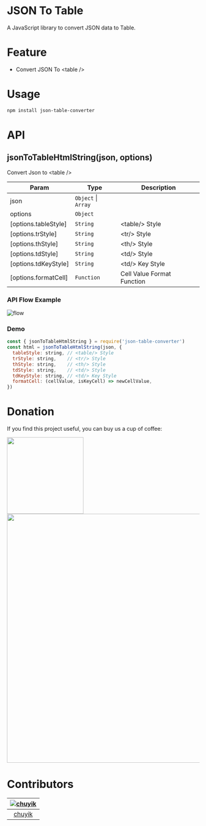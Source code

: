 JSON To Table
========

A JavaScript library to convert JSON data to Table.

# Feature

- Convert JSON To &lt;table /&gt;

# Usage

```bash
npm install json-table-converter
```

# API
## jsonToTableHtmlString(json, options)
Convert Json to &lt;table /&gt;

| Param | Type | Description |
| --- | --- | --- |
| json | <code>Object</code> \| <code>Array</code> |  |
| options | <code>Object</code> |  |
| [options.tableStyle] | <code>String</code> | &lt;table/&gt; Style |
| [options.trStyle] | <code>String</code> | &lt;tr/&gt; Style |
| [options.thStyle] | <code>String</code> | &lt;th/&gt; Style |
| [options.tdStyle] | <code>String</code> | &lt;td/&gt; Style |
| [options.tdKeyStyle] | <code>String</code> | &lt;td/&gt; Key Style |
| [options.formatCell] | <code>Function</code> | Cell Value Format Function |

### API Flow Example

<img src="https://storage.360buyimg.com/mtd/home/artboard-1-1544598367579.jpg" alt="flow">

### Demo
```js
const { jsonToTableHtmlString } = require('json-table-converter')
const html = jsonToTableHtmlString(json, {
  tableStyle: string, // <table/> Style
  trStyle: string,    // <tr/> Style
  thStyle: string,    // <th/> Style
  tdStyle: string,    // <td/> Style
  tdKeyStyle: string, // <td/> Key Style
  formatCell: (cellValue, isKeyCell) => newCellValue,
})
```

# Donation

If you find this project useful, you can buy us a cup of coffee:    

<a href="https://www.paypal.me/chuyik" target="blank">
<img width="200" src="https://storage.360buyimg.com/mtd/home/donate_paypal_min1495016435786.png" alt="">
</a><br>     

<img width="650" src="https://storage.360buyimg.com/mtd/home/donate_cn1495017701926.png" alt="">

# Contributors
[![chuyik](https://avatars2.githubusercontent.com/u/6262943?v=3&s=120)](https://github.com/chuyik) |
:---:|
[chuyik](https://github.com/chuyik) |